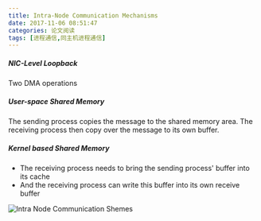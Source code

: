 ```yaml
---
title: Intra-Node Communication Mechanisms
date: 2017-11-06 08:51:47
categories: 论文阅读
tags: [进程通信,同主机进程通信]
---
```


##### NIC-Level Loopback
Two DMA operations
##### User-space Shared Memory
The sending process copies the message to the shared memory area.
The receiving process then copy over the message to its own buffer.
##### Kernel based Shared Memory

* The receiving process needs to bring the sending process' buffer into its cache
* And the receiving process can write this buffer into its own receive buffer

![Intra Node Communication Shemes](http://cdn.zhangchi.xyz/Intra-Node%20Communication%20Schemes.png)
